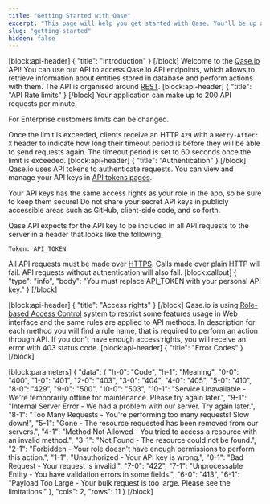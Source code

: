 ```yaml
---
title: "Getting Started with Qase"
excerpt: "This page will help you get started with Qase. You'll be up and running in a jiffy!"
slug: "getting-started"
hidden: false
---
```


[block:api-header]
{
  "title": "Introduction"
}
[/block]
Welcome to the [Qase.io](https://qase.io) API! You can use our API to access Qase.io API endpoints, which allows to retrieve information about entities stored in database and perform actions with them. The API is organised around [REST](https://en.wikipedia.org/wiki/Representational_State_Transfer).
[block:api-header]
{
  "title": "API Rate limits"
}
[/block]
Your application can make up to 200 API requests per minute.

For Enterprise customers limits can be changed.

Once the limit is exceeded, clients receive an HTTP `429` with a `Retry-After: X` header to indicate how long their timeout period is before they will be able to send requests again. The timeout period is set to 60 seconds once the limit is exceeded.
[block:api-header]
{
  "title": "Authentication"
}
[/block]
Qase.io uses API tokens to authenticate requests. You can view and manage your API keys in [API tokens pages](https://app.qase.io/user/api/token).

Your API keys has the same access rights as your role in the app, so be sure to keep them secure! Do not share your secret API keys in publicly accessible areas such as GitHub, client-side code, and so forth.

Qase API expects for the API key to be included in all API requests to the server in a header that looks like the following:

`Token: API_TOKEN`

All API requests must be made over [HTTPS](http://en.wikipedia.org/wiki/HTTP_Secure). Calls made over plain HTTP will fail. API requests without authentication will also fail.
[block:callout]
{
  "type": "info",
  "body": "You must replace API_TOKEN with your personal API key."
}
[/block]

[block:api-header]
{
  "title": "Access rights"
}
[/block]
Qase.io is using [Role-based Access Control](https://help.qase.io/hc/en-us/articles/360014177877-Workspace-Management-Roles) system to restrict some features usage in Web interface and the same rules are applied to API methods. In description for each method you will find a rule name, that is required to perform an action through API. If you don't have enough access rights, you will receive an error with 403 status code.
[block:api-header]
{
  "title": "Error Codes"
}
[/block]

[block:parameters]
{
  "data": {
    "h-0": "Code",
    "h-1": "Meaning",
    "0-0": "400",
    "1-0": "401",
    "2-0": "403",
    "3-0": "404",
    "4-0": "405",
    "5-0": "410",
    "8-0": "429",
    "9-0": "500",
    "10-0": "503",
    "10-1": "Service Unavailable - We're temporarily offline for maintenance. Please try again later.",
    "9-1": "Internal Server Error - We had a problem with our server. Try again later.",
    "8-1": "Too Many Requests - You're performing too many requests! Slow down!",
    "5-1": "Gone - The resource requested has been removed from our servers.",
    "4-1": "Method Not Allowed - You tried to access a resource with an invalid method.",
    "3-1": "Not Found - The resource could not be found.",
    "2-1": "Forbidden - Your role doesn't have enough permissions to perform this action.",
    "1-1": "Unauthorized - Your API key is wrong.",
    "0-1": "Bad Request - Your request is invalid.",
    "7-0": "422",
    "7-1": "Unprocessable Entity - You have validation errors in some fields.",
    "6-0": "413",
    "6-1": "Payload Too Large - Your bulk request is too large. Please see the limitations."
  },
  "cols": 2,
  "rows": 11
}
[/block]
